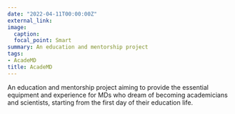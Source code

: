 ```yaml
---
date: "2022-04-11T00:00:00Z"
external_link: 
image:
  caption: 
  focal_point: Smart
summary: An education and mentorship project
tags:
- AcadeMD
title: AcadeMD
---
```


An education and mentorship project aiming to provide the essential equipment and experience for MDs who dream of becoming academicians and scientists, starting from the first day of their education life.